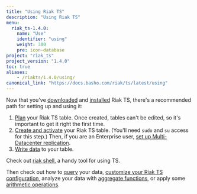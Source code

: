 ```yaml
---
title: "Using Riak TS"
description: "Using Riak TS"
menu:
  riak_ts-1.4.0:
    name: "Use"
    identifier: "using"
    weight: 300
    pre: icon-database
project: "riak_ts"
project_version: "1.4.0"
toc: true
aliases:
    - /riakts/1.4.0/using/
canonical_link: "https://docs.basho.com/riak/ts/latest/using"
---
```



[activating]: creating-activating/
[aggregate]: querying/select/aggregate-functions/
[arithmetic]: querying/select/arithmetic-operations/
[configuring]: configuring/
[download]: /riak/ts/1.4.0/downloads/
[installing]: ../setup/installing/
[mdc]: mdc/
[planning]: planning/
[querying]: querying/
[riakshell]: riakshell/
[writing]: writingdata/


Now that you've [downloaded][download] and [installed][installing] Riak TS, there's a recommended path for setting up and using it:

1. [Plan][planning] your Riak TS table. Once created, tables can't be edited, so it's important to get it right the first time.
2. [Create and activate][activating] your Riak TS table. (You'll need `sudo` and `su` access for this step.) Then, if you are an Enterprise user, [set up Multi-Datacenter replication][mdc].
3. [Write data][writing] to your table.

Check out [riak shell][riakshell], a handy tool for using TS.
 
Then check out how to [query][querying] your data, [customize your Riak TS configuration][configuring], analyze your data with [aggregate functions][aggregate], or apply some [arithmetic operations][arithmetic].
